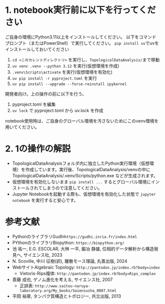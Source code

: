 # 1. notebook実行前に以下を行ってください

ご自身の環境にPython3.11以上をインストールしてください。
以下をコマンドプロンプト（またはPowerShell）で実行してください。
`pip install uv`でuvをインストールしておいてください

1. `cd <このカレントディレクトリ>` を実行し、`TopologicalDataAnalysis/`まで移動
2. `uv venv .venv --python 3.12` を実行(仮想環境を作成)
3. `.venv\Scripts\activate` を実行(仮想環境を有効化)
4. `uv pip install -r pyproject.toml` を実行
5. `uv pip install --upgrade --force-reinstall ipykernel`

開発者向け。上の操作の前に以下を行う。
1. pyproject.toml を編集
2. `uv lock` で pyproject.toml から uv.lock を作成

notebook使用時は、ご自身のグローバル環境を汚さないためにこのvenv環境を用いてください。

# 2. 1の操作の解説

- TopologicalDataAnalysisフォルダ内に独立したPython実行環境（仮想環境）を作成しています。実行後、TopologicalDataAnalysis/venvの中に TopologicalDataAnalysis/.venv/Scripts/python.exe などが生成されます。
- 仮想環境を有効化しないまま `pip install ...` するとグローバル環境にインストールされてしまうので注意してください。
- Jupyter Notebookを起動する際も、仮想環境を有効化した状態で `jupyter notebook` を実行すると安心です。

# 参考文献
- PythonのライブラリGudhi`https://gudhi.inria.fr/index.html`
- PYthonのライブラリBiopython: `https://biopython.org/`
- 池 祐一, E.G. ESCOLAR, 大林 一平, 鍛冶 静雄, 位相的データ解析から構造発見へ, サイエンス社, 2023
- N. Scoville, 中川 征樹(訳), 離散モース理論, 丸善出版, 2024
- WebサイトAlgebraic Topology: `http://pantodon.jp/index.rb?body=index`
  - Vietoris-Rips複体: `http://pantodon.jp/index.rb?body=Rips_complex`
- 斎藤 成也, ゲノム進化を考える, サイエンス社, 2007
  - 正誤表: `http://www.saitou-naruya-laboratory.org/My_books/Saiensusha_0007.html`
- 平岡 裕章, タンパク質構造とトポロジー, 共立出版, 2013